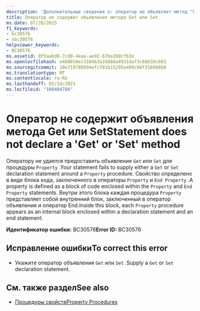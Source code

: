 ```yaml
---
description: 'Дополнительные сведения о: оператор не объявляет метод "Get" или "Set"'
title: Оператор не содержит объявления метода Get или Set
ms.date: 07/20/2015
f1_keywords:
- bc30576
- vbc30576
helpviewer_keywords:
- BC30576
ms.assetid: 0f5aabd8-7cd0-4eaa-ae92-67be260cf63e
ms.openlocfilehash: e460b50ec3104b3a2dd8da4931daf3c88639c603
ms.sourcegitcommit: 10e719780594efc781b15295e499c66f316068b8
ms.translationtype: MT
ms.contentlocale: ru-RU
ms.lasthandoff: 02/14/2021
ms.locfileid: "100484786"
---
```

# <a name="statement-does-not-declare-a-get-or-set-method"></a><span data-ttu-id="d76f7-103">Оператор не содержит объявления метода Get или Set</span><span class="sxs-lookup"><span data-stu-id="d76f7-103">Statement does not declare a 'Get' or 'Set' method</span></span>

<span data-ttu-id="d76f7-104">Оператору не удается предоставить объявление `Get` или `Set` для процедуры `Property` .</span><span class="sxs-lookup"><span data-stu-id="d76f7-104">Your statement fails to supply either a `Get` or `Set` declaration statement around a `Property` procedure.</span></span> <span data-ttu-id="d76f7-105">Свойство определено в виде блока кода, заключенного в операторы `Property` и `End Property` .</span><span class="sxs-lookup"><span data-stu-id="d76f7-105">A property is defined as a block of code enclosed within the `Property` and `End Property` statements.</span></span> <span data-ttu-id="d76f7-106">Внутри этого блока каждая процедура `Property` представляет собой внутренний блок, заключенный в оператор объявления и оператор End.</span><span class="sxs-lookup"><span data-stu-id="d76f7-106">Inside this block, each `Property` procedure appears as an internal block enclosed within a declaration statement and an end statement.</span></span>  
  
 <span data-ttu-id="d76f7-107">**Идентификатор ошибки:** BC30576</span><span class="sxs-lookup"><span data-stu-id="d76f7-107">**Error ID:** BC30576</span></span>  
  
## <a name="to-correct-this-error"></a><span data-ttu-id="d76f7-108">Исправление ошибки</span><span class="sxs-lookup"><span data-stu-id="d76f7-108">To correct this error</span></span>  
  
- <span data-ttu-id="d76f7-109">Укажите оператор объявления `Get` или `Set` .</span><span class="sxs-lookup"><span data-stu-id="d76f7-109">Supply a `Get` or `Set` declaration statement.</span></span>  
  
## <a name="see-also"></a><span data-ttu-id="d76f7-110">См. также раздел</span><span class="sxs-lookup"><span data-stu-id="d76f7-110">See also</span></span>

- [<span data-ttu-id="d76f7-111">Процедуры свойств</span><span class="sxs-lookup"><span data-stu-id="d76f7-111">Property Procedures</span></span>](../programming-guide/language-features/procedures/property-procedures.md)

